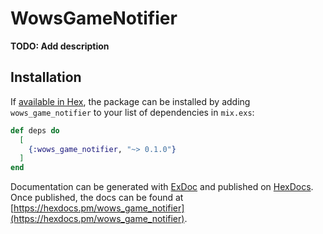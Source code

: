 # WowsGameNotifier

**TODO: Add description**

## Installation

If [available in Hex](https://hex.pm/docs/publish), the package can be installed
by adding `wows_game_notifier` to your list of dependencies in `mix.exs`:

```elixir
def deps do
  [
    {:wows_game_notifier, "~> 0.1.0"}
  ]
end
```

Documentation can be generated with [ExDoc](https://github.com/elixir-lang/ex_doc)
and published on [HexDocs](https://hexdocs.pm). Once published, the docs can
be found at [https://hexdocs.pm/wows_game_notifier](https://hexdocs.pm/wows_game_notifier).

